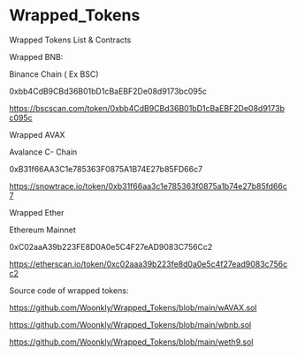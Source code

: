 # Wrapped_Tokens
Wrapped Tokens List &amp; Contracts


Wrapped BNB:

Binance Chain ( Ex BSC)

0xbb4CdB9CBd36B01bD1cBaEBF2De08d9173bc095c


https://bscscan.com/token/0xbb4CdB9CBd36B01bD1cBaEBF2De08d9173bc095c





Wrapped AVAX

Avalance C- Chain

0xB31f66AA3C1e785363F0875A1B74E27b85FD66c7

https://snowtrace.io/token/0xb31f66aa3c1e785363f0875a1b74e27b85fd66c7




Wrapped Ether

Ethereum Mainnet

0xC02aaA39b223FE8D0A0e5C4F27eAD9083C756Cc2

https://etherscan.io/token/0xc02aaa39b223fe8d0a0e5c4f27ead9083c756cc2


Source code of wrapped tokens:

https://github.com/Woonkly/Wrapped_Tokens/blob/main/wAVAX.sol

https://github.com/Woonkly/Wrapped_Tokens/blob/main/wbnb.sol

https://github.com/Woonkly/Wrapped_Tokens/blob/main/weth9.sol





